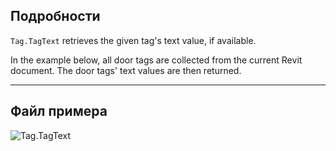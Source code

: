 ## Подробности
`Tag.TagText` retrieves the given tag's text value, if available.

In the example below, all door tags are collected from the current Revit document. The door tags' text values are then returned.
___
## Файл примера

![Tag.TagText](./Revit.Elements.Tag.TagText_img.jpg)
